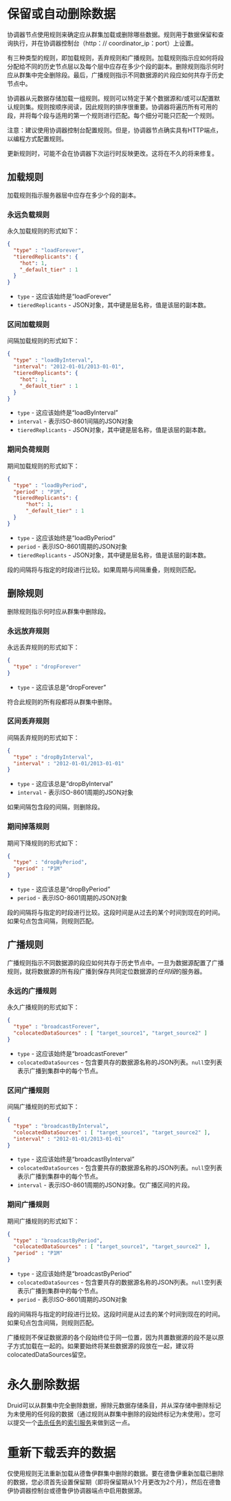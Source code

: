 # 保留或自动删除数据

协调器节点使用规则来确定应从群集加载或删除哪些数据。规则用于数据保留和查询执行，并在协调器控制台（http：// coordinator_ip：port）上设置。

有三种类型的规则，即加载规则，丢弃规则和广播规则。加载规则指示应如何将段分配给不同的历史节点层以及每个层中应存在多少个段的副本。删除规则指示何时应从群集中完全删除段。最后，广播规则指示不同数据源的片段应如何共存于历史节点中。

协调器从元数据存储加载一组规则。规则可以特定于某个数据源和/或可以配置默认规则集。规则按顺序阅读，因此规则的排序很重要。协调器将遍历所有可用的段，并将每个段与适用的第一个规则进行匹配。每个细分可能只匹配一个规则。

注意：建议使用协调器控制台配置规则。但是，协调器节点确实具有HTTP端点，以编程方式配置规则。

更新规则时，可能不会在协调器下次运行时反映更改。这将在不久的将来修复。

## 加载规则

加载规则指示服务器层中应存在多少个段的副本。

### 永远负载规则

永久加载规则的形式如下：

```json
{
  "type" : "loadForever",  
  "tieredReplicants": {
    "hot": 1,
    "_default_tier" : 1
  }
}
```

- `type` - 这应该始终是“loadForever”
- `tieredReplicants` - JSON对象，其中键是层名称，值是该层的副本数。

### 区间加载规则

间隔加载规则的形式如下：

```json
{
  "type" : "loadByInterval",
  "interval": "2012-01-01/2013-01-01",
  "tieredReplicants": {
    "hot": 1,
    "_default_tier" : 1
  }
}
```

- `type` - 这应该始终是“loadByInterval”
- `interval` - 表示ISO-8601间隔的JSON对象
- `tieredReplicants` - JSON对象，其中键是层名称，值是该层的副本数。

### 期间负荷规则

期间加载规则的形式如下：

```json
{
  "type" : "loadByPeriod",
  "period" : "P1M",
  "tieredReplicants": {
      "hot": 1,
      "_default_tier" : 1
  }
}
```

- `type` - 这应该始终是“loadByPeriod”
- `period` - 表示ISO-8601周期的JSON对象
- `tieredReplicants` - JSON对象，其中键是层名称，值是该层的副本数。

段的间隔将与指定的时段进行比较。如果周期与间隔重叠，则规则匹配。

## 删除规则

删除规则指示何时应从群集中删除段。

### 永远放弃规则

永远丢弃规则的形式如下：

```json
{
  "type" : "dropForever"  
}
```

- `type` - 这应该总是“dropForever”

符合此规则的所有段都将从群集中删除。

### 区间丢弃规则

间隔丢弃规则的形式如下：

```json
{
  "type" : "dropByInterval",
  "interval" : "2012-01-01/2013-01-01"
}
```

- `type` - 这应该总是“dropByInterval”
- `interval` - 表示ISO-8601周期的JSON对象

如果间隔包含段的间隔，则删除段。

### 期间掉落规则

期间下降规则的形式如下：

```json
{
  "type" : "dropByPeriod",
  "period" : "P1M"
}
```

- `type` - 这应该总是“dropByPeriod”
- `period` - 表示ISO-8601周期的JSON对象

段的间隔将与指定的时段进行比较。这段时间是从过去的某个时间到现在的时间。如果句点包含间隔，则规则匹配。

## 广播规则

广播规则指示不同数据源的段应如何共存于历史节点中。一旦为数据源配置了广播规则，就将数据源的所有段广播到保存共同定位数据源的*任何段*的服务器。

### 永远的广播规则

永久广播规则的形式如下：

```json
{
  "type" : "broadcastForever",
  "colocatedDataSources" : [ "target_source1", "target_source2" ]
}
```

- `type` - 这应该始终是“broadcastForever”
- `colocatedDataSources` - 包含要共存的数据源名称的JSON列表。`null`空列表表示广播到集群中的每个节点。

### 区间广播规则

间隔广播规则的形式如下：

```json
{
  "type" : "broadcastByInterval",
  "colocatedDataSources" : [ "target_source1", "target_source2" ],
  "interval" : "2012-01-01/2013-01-01"
}
```

- `type` - 这应该始终是“broadcastByInterval”
- `colocatedDataSources` - 包含要共存的数据源名称的JSON列表。`null`空列表表示广播到集群中的每个节点。
- `interval` - 表示ISO-8601周期的JSON对象。仅广播区间的片段。

### 期间广播规则

期间广播规则的形式如下：

```json
{
  "type" : "broadcastByPeriod",
  "colocatedDataSources" : [ "target_source1", "target_source2" ],
  "period" : "P1M"
}
```

- `type` - 这应该始终是“broadcastByPeriod”
- `colocatedDataSources` - 包含要共存的数据源名称的JSON列表。`null`空列表表示广播到集群中的每个节点。
- `period` - 表示ISO-8601周期的JSON对象

段的间隔将与指定的时段进行比较。这段时间是从过去的某个时间到现在的时间。如果句点包含间隔，则规则匹配。

广播规则不保证数据源的各个段始终位于同一位置，因为共置数据源的段不是以原子方式加载在一起的。如果要始终将某些数据源的段放在一起，建议将colocatedDataSources留空。

# 永久删除数据

Druid可以从群集中完全删除数据，擦除元数据存储条目，并从深存储中删除标记为未使用的任何段的数据（通过规则从群集中删除的段始终标记为未使用）。您可以提交一个[击杀任务](http://druid.io/docs/0.12.3/ingestion/tasks.html)的[索引服务](http://druid.io/docs/0.12.3/design/indexing-service.html)来做到这一点。

# 重新下载丢弃的数据

仅使用规则无法重新加载从德鲁伊群集中删除的数据。要在德鲁伊重新加载已删除的数据，您必须首先设置保留期（即将保留期从1个月更改为2个月），然后在德鲁伊协调器控制台或德鲁伊协调器端点中启用数据源。